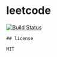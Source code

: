 # leetcode 



[![Build Status][build-badge]][build-status]

[build-badge]: https://img.shields.io/travis/xd03122049/leetcode.svg
[build-status]: https://travis-ci.org/xd03122049/leetcode

```
## license

MIT
```

